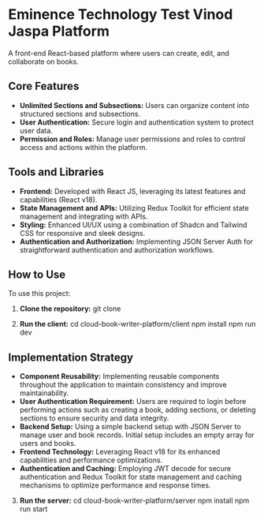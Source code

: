 # Eminence Technology Test Vinod Jaspa Platform

A front-end React-based platform where users can create, edit, and collaborate on books.

## Core Features

- **Unlimited Sections and Subsections:** Users can organize content into structured sections and subsections.
- **User Authentication:** Secure login and authentication system to protect user data.
- **Permission and Roles:** Manage user permissions and roles to control access and actions within the platform.

## Tools and Libraries

- **Frontend:** Developed with React JS, leveraging its latest features and capabilities (React v18).
- **State Management and APIs:** Utilizing Redux Toolkit for efficient state management and integrating with APIs.
- **Styling:** Enhanced UI/UX using a combination of Shadcn and Tailwind CSS for responsive and sleek designs.
- **Authentication and Authorization:** Implementing JSON Server Auth for straightforward authentication and authorization workflows.

## How to Use

To use this project:

1. **Clone the repository:**
git clone <repository-url>


2. **Run the client:**
cd cloud-book-writer-platform/client
npm install
npm run dev

## Implementation Strategy

- **Component Reusability:** Implementing reusable components throughout the application to maintain consistency and improve maintainability.
- **User Authentication Requirement:** Users are required to login before performing actions such as creating a book, adding sections, or deleting sections to ensure security and data integrity.
- **Backend Setup:** Using a simple backend setup with JSON Server to manage user and book records. Initial setup includes an empty array for users and books.
- **Frontend Technology:** Leveraging React v18 for its enhanced capabilities and performance optimizations.
- **Authentication and Caching:** Employing JWT decode for secure authentication and Redux Toolkit for state management and caching mechanisms to optimize performance and response times.


3. **Run the server:**
cd cloud-book-writer-platform/server
npm install
npm run start